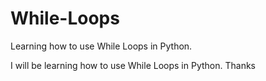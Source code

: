 # While-Loops
Learning how to use While Loops in Python.

I will be learning how to use While Loops in Python. Thanks
